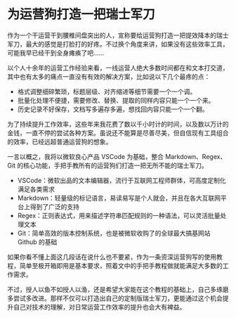 # 为运营狗打造一把瑞士军刀

作为一个干运营干到腰椎间盘突出的人，宣称要给运营狗打造一把提效降本的瑞士军刀，最大的感觉是打脸打的好疼。不过换个角度来讲，如果没有这些效率工具，可能我早已经干到全身瘫痪了吧……

以个人十余年的运营工作经验来看，一线运营人绝大多数时间都在和文本打交道，其中也有太多的痛点一直没有有效的解决方案，比如说以下几个最疼的点：

* 格式调整细碎繁琐，标题层级、对齐缩进等细节需要一个一个调。
* 批量化处理不便捷，需要修改、替换、提取的同样内容只能一个一个来。
* 历史记录不好保存，文档写多遍存多遍，想找回内容只能一个一个翻。

为了持续提升工作效率，这些年来我花费了数以千小时计的时间，以及数以万计的金钱，一直不停的尝试各种方案。虽说还不能算是尽善尽美，但自信现有工具组合的效率，已经远超普通运营狗的想象。

一言以概之，我将以微软良心产品 VSCode 为基础，整合 Markdown、Regex、Git 的核心功能，手把手教所有的运营狗们打造一把无所不能的瑞士军刀。

* VSCode：微软出品的文本编辑器，流行于互联网工程师群体，可高度定制化满足各类需求
* Markdown：轻量级的标记语言，易读易写是个人就会，并且在各大互联网平台上得到了广泛的支持
* Regex：正则表达式，用来描述字符串匹配规则的一种语法，可以灵活批量处理文本
* Git：简单高效的版本控制系统，也是被微软收购了的全球最大搞基网站 Github 的基础

如果你看不懂上面这几段话在说什么也不要紧，作为一条资深运营狗写的使用教程，简单至极开箱即用是基本要求，照着文中的手把手教程做就能满足大多数的工作需求。

不过，授人以鱼不如授人以渔，还是希望大家能在这个教程的基础上，自己多琢磨多尝试多改进。那样不仅可以打造出自己的定制版瑞士军刀，更能通过这个机会提升自己对技术的理解，对日常运营工作效率的提升也会大有裨益。

